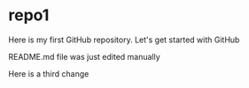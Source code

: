 # repo1
Here is my first GitHub repository. Let's get started with GitHub

README.md file was just edited manually

Here is a third change
